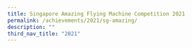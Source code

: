 ```yaml
---
title: Singapore Amazing Flying Machine Competition 2021
permalink: /achievements/2021/sg-amazing/
description: ""
third_nav_title: "2021"
---
```

